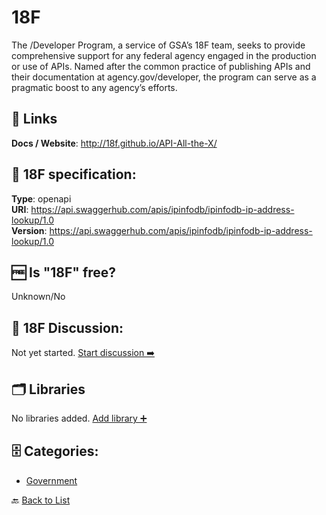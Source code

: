 # 18F
The /Developer Program, a service of GSA’s 18F team, seeks to provide comprehensive support for any federal agency engaged in the production or use of APIs. Named after the common practice of publishing APIs and their documentation at agency.gov/developer, the program can serve as a pragmatic boost to any agency’s efforts.

##  🔗 Links
**Docs / Website**: http://18f.github.io/API-All-the-X/

## 🧬 18F specification:
**Type**: openapi  
**URI**: https://api.swaggerhub.com/apis/ipinfodb/ipinfodb-ip-address-lookup/1.0  
**Version**: https://api.swaggerhub.com/apis/ipinfodb/ipinfodb-ip-address-lookup/1.0

## 🆓 Is "18F" free?
 Unknown/No 

## 💬 18F Discussion:
Not yet started. [Start discussion ➡️](https://github.com/apis-list/apis-list/discussions/new)

## 🗂️ Libraries
No libraries added. [Add library ➕](https://github.com/apis-list/apis-list/edit/main/apis-list.yaml)    

## 🗄️ Categories:
- [Government](https://github.com/apis-list/apis-list#government-)

🔙  [Back to List](https://github.com/apis-list/apis-list)
